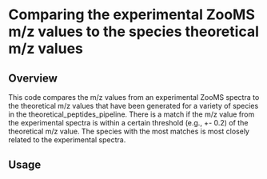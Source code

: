 # Comparing the experimental ZooMS m/z values to the species theoretical m/z values
## Overview
This code compares the m/z values from an experimental ZooMS spectra to the theoretical m/z values that have been generated for a variety of species in the theoretical_peptides_pipeline.
There is a match if the m/z value from the experimental spectra is within a certain threshold (e.g., +- 0.2) of the theoretical m/z value. The species with the most matches is most closely
related to the experimental spectra.

## Usage
